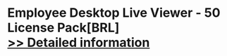 # Employee Desktop Live Viewer - 50 License Pack[BRL]<br />[>> Detailed information](https://secure.element5.com/esales/product.html?productid=300384695&affiliateid=200057808)